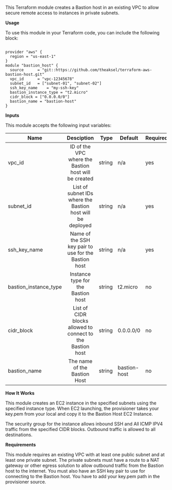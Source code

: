 This Terraform module creates a Bastion host in an existing VPC to allow secure remote access to instances in private subnets.


**Usage**

To use this module in your Terraform code, you can include the following block:


```hcl

provider "aws" {
  region = "us-east-1"
}
module "bastion_host" {
  source      = "git::https://github.com/theaksel/terraform-aws-bastion-host.git"
  vpc_id      = "vpc-12345678"
  subnet_id   = ["subnet-01", "subnet-02"]
  ssh_key_name    = "my-ssh-key"
  bastion_instance_type = "t2.micro"
  cidr_block = ["0.0.0.0/0"]
  bastion_name = "bastion-host"
}
```

**Inputs**

This module accepts the following input variables:

| Name                  | Desciption                                                   | Type   | Default      | Required |
| --------------------- |:------------------------------------------------------------:|------: |--------------|----------|
| vpc_id                | ID of the VPC where the Bastion host will be created         | string | n/a          | yes      |
| subnet_id             | List of subnet IDs where the Bastion host will be deployed   | string | n/a          | yes      |
| ssh_key_name          | Name of the SSH key pair to use for the Bastion host         | string | n/a          | yes      |
| bastion_instance_type | Instance type for the Bastion host                           | string | t2.micro     | no       |
| cidr_block            | List of CIDR blocks allowed to connect to the Bastion host   | string | 0.0.0.0/0    | no       |
| bastion_name          | The name of the Bastion Host                                 | string | bastion-host | no       |


**How It Works**

This module creates an EC2 instance in the specified subnets using the specified instance type. When EC2 launching, the provisioner takes your key.pem from your local and copy it to the Bastion Host EC2 Instance.

The security group for the instance allows inbound SSH and All ICMP IPV4 traffic from the specified CIDR blocks. Outbound traffic is allowed to all destinations.

**Requirements**

This module requires an existing VPC with at least one public subnet and at least one private subnet. The private subnets must have a route to a NAT gateway or other egress solution to allow outbound traffic from the Bastion host to the internet. You must also have an SSH key pair to use for connecting to the Bastion host. You have to add your key.pem path in the provisioner source.
